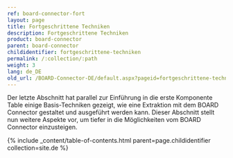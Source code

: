 ```yaml
---
ref: board-connector-fort
layout: page
title: Fortgeschrittene Techniken
description: Fortgeschrittene Techniken
product: board-connector
parent: board-connector
childidentifier: fortgeschrittene-techniken
permalink: /:collection/:path
weight: 3
lang: de_DE
old_url: /BOARD-Connector-DE/default.aspx?pageid=fortgeschrittene-techniken
---
```


Der letzte Abschnitt hat parallel zur Einführung in die erste Komponente Table einige Basis-Techniken gezeigt, wie eine Extraktion mit dem BOARD Connector gestaltet und ausgeführt werden kann. Dieser Abschnitt stellt nun weitere Aspekte vor, um tiefer in die Möglichkeiten vom BOARD Connector einzusteigen.

{% include _content/table-of-contents.html parent=page.childidentifier collection=site.de %}
